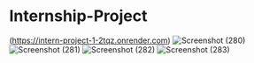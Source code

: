 # Internship-Project 
(https://intern-project-1-2tqz.onrender.com)
![Screenshot (280)](https://github.com/user-attachments/assets/2eeee800-a1f6-4e12-908a-a373103ab4ee)
![Screenshot (281)](https://github.com/user-attachments/assets/94a9fd94-dc98-4510-bea1-d4bcbfe3f44c)
![Screenshot (282)](https://github.com/user-attachments/assets/a0d7fa97-d9a7-4258-9374-b04468825ddc)
![Screenshot (283)](https://github.com/user-attachments/assets/ef764931-e973-42e4-ac3f-67fe6878779a)
